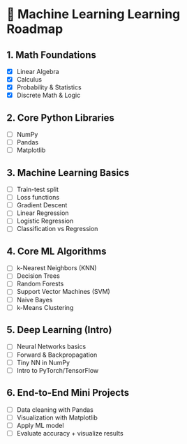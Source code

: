 # 📘 Machine Learning Learning Roadmap  

## 1. Math Foundations  
- [x] Linear Algebra  
- [x] Calculus  
- [x] Probability & Statistics  
- [x] Discrete Math & Logic  

## 2. Core Python Libraries  
- [ ] NumPy  
- [ ] Pandas  
- [ ] Matplotlib  

## 3. Machine Learning Basics  
- [ ] Train-test split  
- [ ] Loss functions  
- [ ] Gradient Descent  
- [ ] Linear Regression  
- [ ] Logistic Regression  
- [ ] Classification vs Regression  

## 4. Core ML Algorithms  
- [ ] k-Nearest Neighbors (KNN)  
- [ ] Decision Trees  
- [ ] Random Forests  
- [ ] Support Vector Machines (SVM)  
- [ ] Naive Bayes  
- [ ] k-Means Clustering  

## 5. Deep Learning (Intro)  
- [ ] Neural Networks basics  
- [ ] Forward & Backpropagation  
- [ ] Tiny NN in NumPy  
- [ ] Intro to PyTorch/TensorFlow  

## 6. End-to-End Mini Projects  
- [ ] Data cleaning with Pandas  
- [ ] Visualization with Matplotlib  
- [ ] Apply ML model  
- [ ] Evaluate accuracy + visualize results  
